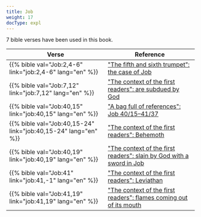 ```yaml
---
title: Job
weight: 17
docType: expl
---
```


7 bible verses have been used in this book.

| Verse | Reference |
|-------|-----------|
| {{% bible val="Job:2,4-6" link="job:2,4-6" lang="en" %}} | ["The fifth and sixth trumpet": the case of Job](/expl/content/trumpets/the-trumpets-in-revelation#403f) |
| {{% bible val="Job:7,12" link="job:7,12" lang="en" %}} | ["The context of the first readers": are subdued by God](/expl/content/beasts/the-beasts-and-the-666-in-historical-context#2f6a) |
| {{% bible val="Job:40,15" link="job:40,15" lang="en" %}} | ["A bag full of references": Job 40/15–41/37](/expl/content/beasts/the-nature-of-the-beast-in-the-book-of-revelation#a878) |
| {{% bible val="Job:40,15-24" link="job:40,15-24" lang="en" %}} | ["The context of the first readers": Behemoth](/expl/content/beasts/the-beasts-and-the-666-in-historical-context#2f6a) |
| {{% bible val="Job:40,19" link="job:40,19" lang="en" %}} | ["The context of the first readers": slain by God with a sword in Job](/expl/content/beasts/the-beasts-and-the-666-in-historical-context#2f6a) |
| {{% bible val="Job:41" link="job:41,-1" lang="en" %}} | ["The context of the first readers": Leviathan ](/expl/content/beasts/the-beasts-and-the-666-in-historical-context#2f6a) |
| {{% bible val="Job:41,19" link="job:41,19" lang="en" %}} | ["The context of the first readers": flames coming out of its mouth](/expl/content/beasts/the-beasts-and-the-666-in-historical-context#2f6a) |
